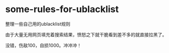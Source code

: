 # some-rules-for-ublacklist
整理一些自己用的ublacklist规则

由于大量无用网页填充着搜索结果，愤怒之下就干脆看到差不多的就直接拉黑了。

没错，伤敌100，自损1000。冲冲冲！
